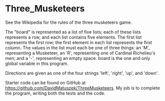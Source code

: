 # Three_Musketeers
See the Wikipedia for the rules of the three musketeers game.

The "board" is represented as a list of five lists; each of these lists represents a row, and each list contains five elements. The first list represents the first row; the first element in each list represents the first column. The values in the list must each be one of three things: an 'M', representing a Musketeer, an 'R', representing one of Cardinal Richelieu's men; and a '-', representing an empty space. board is the one and only global variable in this program.

Directions are given as one of the four strings 'left', 'right', 'up', and 'down'.

Starter code can be found on GitHub at https://github.com/DavidMatuszek/ThreeMusketeers. My job is to complete the program, writing both the tests and the code.
